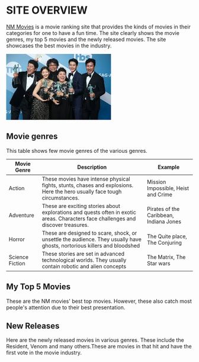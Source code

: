# SITE OVERVIEW
[NM Movies](./index.html) is a movie ranking site that provides the kinds of movies in their categories for one to have a fun time. The site clearly shows the movie genres, my top 5 movies and the newly released movies. The site showcases the best movies in the industry.

![NM movies](./images/parasite1.jpg)

## Movie genres
This table shows few movie genres of the various genres.

| Movie Genre| Description | Example |
| ----------- | ----------- |----------- |
| Action | These movies have intense physical fights, stunts, chases and explosions. Here the hero usually face tough circumstances.|Mission Impossible, Heist and Crime |
| Adventure| These are exciting stories about explorations and quests often in exotic areas. Characters face challenges and discover treasures. |Pirates of the Caribbean, Indiana Jones|
| Horror| These are designed to scare, shock, or unsettle the audience. They usually have ghosts, nortorious killers and bloodshed|The Quite place, The Conjuring|
| Science Fiction| These stories are set in advanced technological worlds. They usually contain robotic and alien concepts|The Matrix, The Star wars |

## My Top 5 Movies
These are the NM movies' best top movies. However, these also catch most people's attention due to their best presentation.

## New Releases
 Here are the newly released movies in various genres. These include the Resident, Venom and many others.These are movies in that hit and have the first vote in the movie industry.